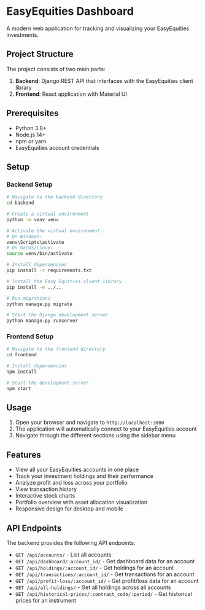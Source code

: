 # EasyEquities Dashboard

A modern web application for tracking and visualizing your EasyEquities investments.

## Project Structure

The project consists of two main parts:

1. **Backend**: Django REST API that interfaces with the EasyEquities client library
2. **Frontend**: React application with Material UI

## Prerequisites

- Python 3.8+
- Node.js 14+
- npm or yarn
- EasyEquities account credentials

## Setup

### Backend Setup

```bash
# Navigate to the backend directory
cd backend

# Create a virtual environment
python -m venv venv

# Activate the virtual environment
# On Windows:
venv\Scripts\activate
# On macOS/Linux:
source venv/bin/activate

# Install dependencies
pip install -r requirements.txt

# Install the Easy Equities client library
pip install -e ../..

# Run migrations
python manage.py migrate

# Start the Django development server
python manage.py runserver
```

### Frontend Setup

```bash
# Navigate to the frontend directory
cd frontend

# Install dependencies
npm install

# Start the development server
npm start
```

## Usage

1. Open your browser and navigate to `http://localhost:3000`
2. The application will automatically connect to your EasyEquities account
3. Navigate through the different sections using the sidebar menu

## Features

- View all your EasyEquities accounts in one place
- Track your investment holdings and their performance
- Analyze profit and loss across your portfolio
- View transaction history
- Interactive stock charts
- Portfolio overview with asset allocation visualization
- Responsive design for desktop and mobile

## API Endpoints

The backend provides the following API endpoints:

- `GET /api/accounts/` - List all accounts
- `GET /api/dashboard/:account_id/` - Get dashboard data for an account
- `GET /api/holdings/:account_id/` - Get holdings for an account
- `GET /api/transactions/:account_id/` - Get transactions for an account
- `GET /api/profit-loss/:account_id/` - Get profit/loss data for an account
- `GET /api/all-holdings/` - Get all holdings across all accounts
- `GET /api/historical-prices/:contract_code/:period/` - Get historical prices for an instrument